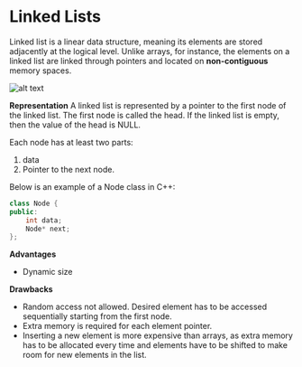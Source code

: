 # Linked Lists

Linked list is a linear data structure, meaning its elements are stored adjacently at the logical level. Unlike arrays, for instance, the elements on a linked list are linked through pointers and located on **non-contiguous** memory spaces.

![alt text](https://media.geeksforgeeks.org/wp-content/cdn-uploads/gq/2013/03/Linkedlist.png)

**Representation**
A linked list is represented by a pointer to the first node of the linked list. The first node is called the head. If the linked list is empty, then the value of the head is NULL.

Each node has at least two parts:
1) data
2) Pointer to the next node.

Below is an example of a Node class in C++:
```C++
class Node { 
public: 
    int data; 
    Node* next; 
}; 
```


**Advantages**
- Dynamic size

**Drawbacks**
- Random access not allowed. Desired element has to be accessed sequentially starting from the first node.
- Extra memory is required for each element pointer.
- Inserting a new element is more expensive than arrays, as extra memory has to be allocated every time and elements have to be shifted to make room for new elements in the list.
